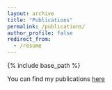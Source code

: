 ```yaml
---
layout: archive
title: "Publications"
permalink: /publications/
author_profile: false
redirect_from:
  - /resume
---
```

{% include base_path %}

You can find my publications [here](https://arxiv.org/a/navarroalsina_a_1.html)
